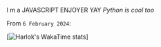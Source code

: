 I m a JAVASCRIPT ENJOYER YAY 
*Python is cool too*

From `6 February 2024`:

[![Harlok's WakaTime stats](https://github-readme-stats.vercel.app/api/wakatime?username=MaitreGEEK)]
